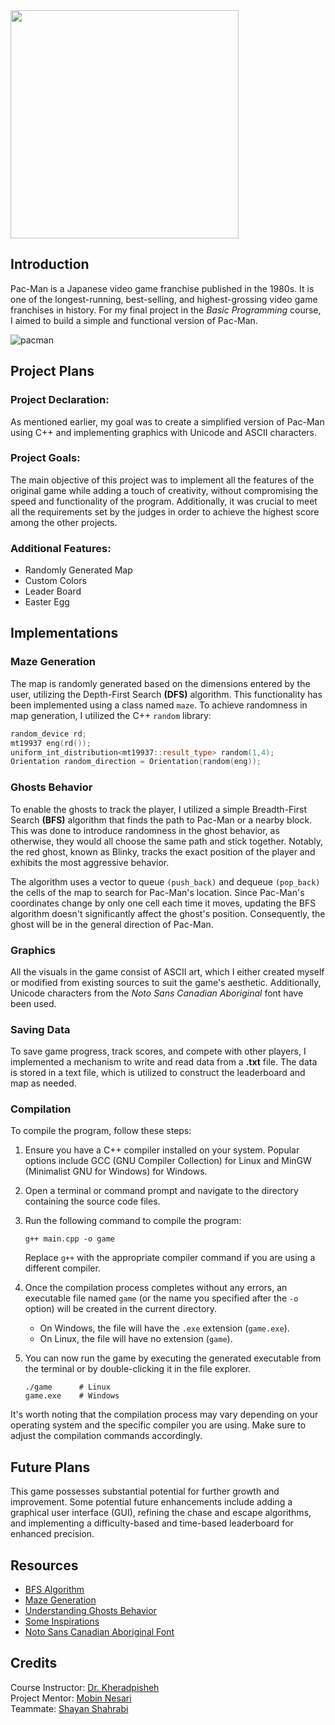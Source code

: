 <img src="https://static.wikia.nocookie.net/logopedia/images/c/ca/Pac-Man_1980_%28Alt%29.svg/revision/latest/scale-to-width-down/1200?cb=20230727130740" style="width: 365px;" />

## Introduction

Pac-Man is a Japanese video game franchise published in the 1980s. It is one of the longest-running, best-selling, and highest-grossing video game franchises in history. For my final project in the *Basic Programming* course, I aimed to build a simple and functional version of Pac-Man.

![pacman](https://github.com/Farid-Karimi/Pac-Man/assets/118434072/47cdcf36-4e38-4127-adfb-030046aaa424)

## Project Plans

### Project Declaration:

As mentioned earlier, my goal was to create a simplified version of Pac-Man using C++ and implementing graphics with Unicode and ASCII characters.

### Project Goals:

The main objective of this project was to implement all the features of the original game while adding a touch of creativity, without compromising the speed and functionality of the program. Additionally, it was crucial to meet all the requirements set by the judges in order to achieve the highest score among the other projects.

### Additional Features:

- Randomly Generated Map
- Custom Colors
- Leader Board
- Easter Egg

## Implementations
### Maze Generation

The map is randomly generated based on the dimensions entered by the user, utilizing the Depth-First Search **(DFS)** algorithm. This functionality has been implemented using a class named `maze`. To achieve randomness in map generation, I utilized the C++ `random` library:

```c++
random_device rd;
mt19937 eng(rd());
uniform_int_distribution<mt19937::result_type> random(1,4);
Orientation random_direction = Orientation(random(eng));
```

### Ghosts Behavior

To enable the ghosts to track the player, I utilized a simple Breadth-First Search **(BFS)** algorithm that finds the path to Pac-Man or a nearby block. This was done to introduce randomness in the ghost behavior, as otherwise, they would all choose the same path and stick together. Notably, the red ghost, known as Blinky, tracks the exact position of the player and exhibits the most aggressive behavior.

The algorithm uses a vector to queue `(push_back)` and dequeue `(pop_back)` the cells of the map to search for Pac-Man's location. Since Pac-Man's coordinates change by only one cell each time it moves, updating the BFS algorithm doesn't significantly affect the ghost's position. Consequently, the ghost will be in the general direction of Pac-Man.

### Graphics

All the visuals in the game consist of ASCII art, which I either created myself or modified from existing sources to suit the game's aesthetic. Additionally, Unicode characters from the *Noto Sans Canadian Aboriginal* font have been used.

### Saving Data

To save game progress, track scores, and compete with other players, I implemented a mechanism to write and read data from a **.txt** file. The data is stored in a text file, which is utilized to construct the leaderboard and map as needed.

### Compilation 

To compile the program, follow these steps:

1. Ensure you have a C++ compiler installed on your system. Popular options include GCC (GNU Compiler Collection) for Linux and MinGW (Minimalist GNU for Windows) for Windows.

1. Open a terminal or command prompt and navigate to the directory containing the source code files.

1. Run the following command to compile the program:

   ```shell
   g++ main.cpp -o game
   ```

   Replace `g++` with the appropriate compiler command if you are using a different compiler.

1. Once the compilation process completes without any errors, an executable file named `game` (or the name you specified after the `-o` option) will be created in the current directory.

   - On Windows, the file will have the `.exe` extension (`game.exe`).
   - On Linux, the file will have no extension (`game`).

1. You can now run the game by executing the generated executable from the terminal or by double-clicking it in the file explorer.

   ```shell
   ./game      # Linux
   game.exe    # Windows
   ```

It's worth noting that the compilation process may vary depending on your operating system and the specific compiler you are using. Make sure to adjust the compilation commands accordingly.

## Future Plans

This game possesses substantial potential for further growth and improvement. Some potential future enhancements include adding a graphical user interface (GUI), refining the chase and escape algorithms, and implementing a difficulty-based and time-based leaderboard for enhanced precision.

## Resources

- [BFS Algorithm](https://www.youtube.com/watch?v=KiCBXu4P-2Y)
- [Maze Generation](https://www.youtube.com/watch?v=Y37-gB83HKE)
- [Understanding Ghosts Behavior](https://gameinternals.com/understanding-pac-man-ghost-behavior)
- [Some Inspirations](https://www.youtube.com/watch?v=vC0d1rDmPBs)
- [Noto Sans Canadian Aboriginal Font](https://fonts.google.com/noto/specimen/Noto+Sans+Canadian+Aboriginal)

## Credits

Course Instructor: [Dr. Kheradpisheh](https://www.linkedin.com/in/saeed-reza-kheradpisheh-7a0b18155/)  
Project Mentor: [Mobin Nesari](https://www.linkedin.com/in/mobin-nesari/)  
Teammate: [Shayan Shahrabi](https://www.linkedin.com/in/shayanshahrabi/)
